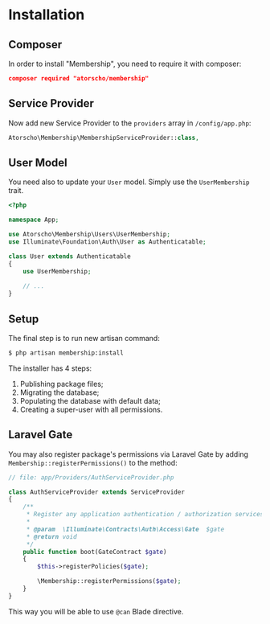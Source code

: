 # Installation

## Composer

In order to install "Membership", you need to require it with composer:

```json
composer required "atorscho/membership"
```

## Service Provider

Now add new Service Provider to the `providers` array in `/config/app.php`:

```php
Atorscho\Membership\MembershipServiceProvider::class,
```

## User Model

You need also to update your `User` model. Simply use the `UserMembership` trait.

``` php
<?php

namespace App;

use Atorscho\Membership\Users\UserMembership;
use Illuminate\Foundation\Auth\User as Authenticatable;

class User extends Authenticatable
{
    use UserMembership;
    
    // ...
}
```

## Setup

The final step is to run new artisan command:

```bash
$ php artisan membership:install
```

The installer has 4 steps:
1. Publishing package files;
2. Migrating the database;
3. Populating the database with default data;
4. Creating a super-user with all permissions.

## Laravel Gate

You may also register package's permissions via Laravel Gate by adding `Membership::registerPermissions()` to the method:

``` php
// file: app/Providers/AuthServiceProvider.php

class AuthServiceProvider extends ServiceProvider
{
    /**
     * Register any application authentication / authorization services.
     *
     * @param  \Illuminate\Contracts\Auth\Access\Gate  $gate
     * @return void
     */
    public function boot(GateContract $gate)
    {
        $this->registerPolicies($gate);

        \Membership::registerPermissions($gate);
    }
}
```

This way you will be able to use `@can` Blade directive.